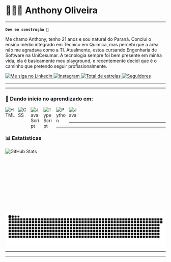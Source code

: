 # 👨🏻‍💻 Anthony Oliveira
---
**`Dev em construção 🧱`**

Me chamo Anthony, tenho 21 anos e sou natural do Paraná. Concluí o ensino médio integrado em Técnico em Química, mas percebi que a aréa não me agradava como a TI. Atualmente, estou cursando Engenharia de Software na UniCesumar.
A tecnologia sempre foi bem presente em minha vida, ela é basicamente meu playground, e recentemente decidi que é o caminho que pretendo seguir profissionalmente.

<p align="left">
    <a href="https://www.linkedin.com/in/-anthony-oliveira-/">
        <img 
            alt="Me siga no Linkedln" 
            title="Me siga no Linkedln" 
            src="https://camo.githubusercontent.com/0c59c81be6c6e981fbad69ea742692368b3fdc1018090a34cb7764dfea5a1a91/68747470733a2f2f696d672e736869656c64732e696f2f62616467652f6c696e6b6564696e2d2532333030373742352e7376673f7374796c653d666f722d7468652d6261646765266c6f676f3d6c696e6b6564696e266c6f676f436f6c6f723d7768697465"
        />
    </a>
    <a href="https://www.instagram.com/thonn_oliveira">
        <img 
            alt="Instagram" 
            title="Me siga no Instagram" 
            src="https://camo.githubusercontent.com/94b50d6a71e67a79d85b051d8af86ad7cc541a7304e6db4825430830e9a43383/68747470733a2f2f696d672e736869656c64732e696f2f62616467652f496e7374616772616d2d2532334534343035462e7376673f7374796c653d666f722d7468652d6261646765266c6f676f3d496e7374616772616d266c6f676f436f6c6f723d7768697465"
        />
    </a> 
    <a href="https://github.com/thonn-oliveira?tab=repositories&sort=stargazers">
        <img 
            alt="Total de estrelas" 
            title="Total de estrelas GitHub" 
            src="https://custom-icon-badges.demolab.com/github/stars/thonn-oliveira?color=55960c&style=for-the-badge&labelColor=488207&logo=star&label=estrelas"
        />
    </a>
    <a href="https://github.com/thonn-oliveira">
        <img 
            alt="Seguidores" 
            title="Me siga no GitHub" 
            src="https://custom-icon-badges.demolab.com/github/followers/thonn-oliveira?color=236ad3&labelColor=1155ba&style=for-the-badge&logo=github&label=Seguidores&logoColor=white"
        />
    </a>
</p>

---
---

###  🧠 Dando início no aprendizado em: 

<img 
    align="left" 
    alt="HTML"
    title="HTML" 
    width="30px" 
    style="padding-right: 10px;" 
    src="https://cdn.jsdelivr.net/gh/devicons/devicon@latest/icons/html5/html5-original.svg" 
/>
<img 
    align="left" 
    alt="CSS" 
    title="CSS"
    width="30px" 
    style="padding-right: 10px;" 
    src="https://cdn.jsdelivr.net/gh/devicons/devicon@latest/icons/css3/css3-original.svg" 
/>
<img 
    align="left" 
    alt="JavaScript" 
    title="JavaScript"
    width="30px" 
    style="padding-right: 10px;" 
    src="https://cdn.jsdelivr.net/gh/devicons/devicon@latest/icons/javascript/javascript-original.svg" 
/>
<img 
    align="left" 
    alt="TypeScript"
    title="TypeScript" 
    width="30px" 
    style="padding-right: 10px;" 
    src="https://cdn.jsdelivr.net/gh/devicons/devicon@latest/icons/typescript/typescript-original.svg" 
/>
<img 
    align="left" 
    alt="Python" 
    title="Python"
    width="30px" 
    style="padding-right: 10px;" 
    src="https://cdn.jsdelivr.net/gh/devicons/devicon@latest/icons/python/python-original.svg" 
/>
<img 
    align="left" 
    alt="Java" 
    title="Java"
    width="30px" 
    style="padding-right: 10px;" 
    src="https://cdn.jsdelivr.net/gh/devicons/devicon@latest/icons/java/java-original.svg" />
          

<br/>
<br/>

---
---

### 📊 Estatísticas

<p>
  <img 
    align="left" 
    alt="GitHub Stats" 
    height="200" 
    style="padding-right: 10px;" 
    src="https://github-readme-stats.vercel.app/api?username=thonn-oliveira&show_icons=true&theme=tokyonight&include_all_commits=true&locale=pt-br" 
  />


<picture align="center">
  <source media="(prefers-color-scheme: dark)" srcset="https://raw.githubusercontent.com/thonn-oliveira/thonn-oliveira/output/github-contribution-grid-snake-dark.svg">
  <source media="(prefers-color-scheme: light)" srcset="https://raw.githubusercontent.com/thonn-oliveira/thonn-oliveira/output/github-contribution-grid-snake-dark.svg">
  <img align="center" alt="github contribution grid snake animation" src="https://raw.githubusercontent.com/thonn-oliveira/thonn-oliveira/output/github-contribution-grid-snake.svg">
</picture>

---
----
